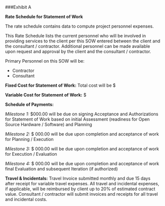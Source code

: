 ###Exhibit A

**Rate Schedule for Statement of Work**

The rate schedule contains data to compute project personnel expenses.

This Rate Schedule lists the current personnel who will be involved in providing services to the client per this SOW entered between the client and the consultant / contractor. Additional personnel can be made available upon request and approval by the client and the consultant / contractor.

Primary Personnel on this SOW will be:

 - Contractor
 - Consultant  

**Fixed Cost for Statement of Work:**  Total cost will be $

**Variable Cost for Statement of Work:** $

**Schedule of Payments:**

_Milestone 1:_ $000.00 will be due on signing Acceptance and Authorizations for Statement of Work based on initial Assessment (readiness for Open Source Hardware / Software) and Planning

_Milestone 2:_ $ 000.00 will be due upon completion and acceptance of work for Planning / Execution

_Milestone 3:_ $ 000.00 will be due upon completion and acceptance of work for Execution / Evaluation

_Milestone 4:_ $ 000.00 will be due upon completion and acceptance of work final Evaluation and subsequent Iteration (if authorized)

**Travel & Incidentals:**
Travel Invoice submitted monthly and due 15 days after receipt for variable travel expenses.
All travel and incidental expenses, if applicable, will be reimbursed by client up to 20% of estimated contract value. Consultant / contractor will submit invoices and receipts for all travel and incidental costs.
